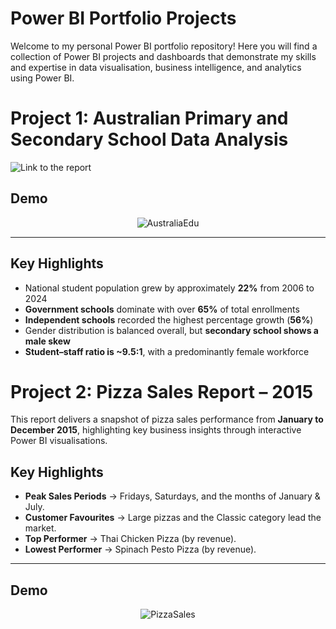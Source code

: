 # Power BI Portfolio Projects
Welcome to my personal Power BI portfolio repository! Here you will find a collection of Power BI projects and dashboards that demonstrate my skills and expertise in data visualisation, business intelligence, and analytics using Power BI.


# Project 1:  Australian Primary and Secondary School Data Analysis

![Link to the report](https://github.com/hasiburahman2016/PowerBI_Australia-Primary-Secondary-Education-data)

## Demo
<p align="center">
  <img src="https://github.com/hasiburahman2016/PBI-Projects/blob/main/Australia%20Education/AustraliaEdu.gif" alt="AustraliaEdu" />
</p>


---
## Key Highlights

- National student population grew by approximately **22%** from 2006 to 2024  
- **Government schools** dominate with over **65%** of total enrollments  
- **Independent schools** recorded the highest percentage growth (**56%**)  
- Gender distribution is balanced overall, but **secondary school shows a male skew**  
- **Student–staff ratio is ~9.5:1**, with a predominantly female workforce  

# Project 2: Pizza Sales Report – 2015

This report delivers a snapshot of pizza sales performance from **January to December 2015**, highlighting key business insights through interactive Power BI visualisations.

## Key Highlights

- **Peak Sales Periods** → Fridays, Saturdays, and the months of January & July.
- **Customer Favourites** → Large pizzas and the Classic category lead the market.
- **Top Performer** → Thai Chicken Pizza (by revenue).
- **Lowest Performer** → Spinach Pesto Pizza (by revenue).

---
## Demo
<p align="center">
  <img src="https://github.com/hasiburahman2016/PBI-Projects/blob/main/Pizza%20Sales/PizzaSales.gif" alt="PizzaSales" />
</p>
